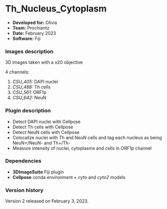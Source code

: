 # Th_Nucleus_Cytoplasm

* **Developed for:** Olivia
* **Team:** Prochiantz
* **Date:** February 2023
* **Software:** Fiji


### Images description

3D images taken with a x20 objective

4 channels:
  1. *CSU_405:* DAPI nuclei
  2. *CSU_488:* Th cells 
  3. *CSU_561:* ORF1p
  4. *CSU_642:* NeuN
  

### Plugin description

* Detect DAPI nuclei with Cellpose
* Detect Th cells with Cellpose
* Detect NeuN cells with Cellpose
* Colocalize nuclei with Th and NeuN cells and tag each nucleus as being NeuN+/NeuN- and Th+/Th-
* Measure intensity of nuclei, cytoplasms and cells in ORF1p channel

### Dependencies

* **3DImageSuite** Fiji plugin
* **Cellpose** conda environment + *cyto* and *cyto2* models

### Version history

Version 2 released on February 3, 2023.
